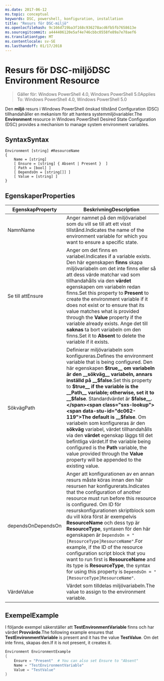 ```yaml
---
ms.date: 2017-06-12
ms.topic: conceptual
keywords: DSC, powershell, konfiguration, installation
title: "Resurs för DSC-miljö"
ms.openlocfilehash: 9c166d719ba3f168c936278acd6fb5fb7658613e
ms.sourcegitcommit: a444406120e5af4e746cbbc0558fe89a7e78aef6
ms.translationtype: MT
ms.contentlocale: sv-SE
ms.lasthandoff: 01/17/2018
---
```

# <a name="dsc-environment-resource"></a><span data-ttu-id="dc062-103">Resurs för DSC-miljö</span><span class="sxs-lookup"><span data-stu-id="dc062-103">DSC Environment Resource</span></span>

> <span data-ttu-id="dc062-104">Gäller för: Windows PowerShell 4.0, Windows PowerShell 5.0</span><span class="sxs-lookup"><span data-stu-id="dc062-104">Applies To: Windows PowerShell 4.0, Windows PowerShell 5.0</span></span>

<span data-ttu-id="dc062-105">Den __miljö__ resurs i Windows PowerShell önskad tillstånd Configuration (DSC) tillhandahåller en mekanism för att hantera systemmiljövariabler.</span><span class="sxs-lookup"><span data-stu-id="dc062-105">The __Environment__ resource in Windows PowerShell Desired State Configuration (DSC) provides a mechanism to manage system environment variables.</span></span>

## <a name="syntax"></a><span data-ttu-id="dc062-106">Syntax</span><span class="sxs-lookup"><span data-stu-id="dc062-106">Syntax</span></span>
``` mof
Environment [string] #ResourceName
{
    Name = [string]
    [ Ensure = [string] { Absent | Present }  ]
    [ Path = [bool] ]
    [ DependsOn = [string[]] ]
    [ Value = [string] ]
}
```

## <a name="properties"></a><span data-ttu-id="dc062-107">Egenskaper</span><span class="sxs-lookup"><span data-stu-id="dc062-107">Properties</span></span>

|  <span data-ttu-id="dc062-108">Egenskap</span><span class="sxs-lookup"><span data-stu-id="dc062-108">Property</span></span>  |  <span data-ttu-id="dc062-109">Beskrivning</span><span class="sxs-lookup"><span data-stu-id="dc062-109">Description</span></span>   | 
|---|---| 
| <span data-ttu-id="dc062-110">Namn</span><span class="sxs-lookup"><span data-stu-id="dc062-110">Name</span></span>| <span data-ttu-id="dc062-111">Anger namnet på den miljövariabel som du vill se till att ett visst tillstånd.</span><span class="sxs-lookup"><span data-stu-id="dc062-111">Indicates the name of the environment variable for which you want to ensure a specific state.</span></span>| 
| <span data-ttu-id="dc062-112">Se till att</span><span class="sxs-lookup"><span data-stu-id="dc062-112">Ensure</span></span>| <span data-ttu-id="dc062-113">Anger om det finns en variabel.</span><span class="sxs-lookup"><span data-stu-id="dc062-113">Indicates if a variable exists.</span></span> <span data-ttu-id="dc062-114">Den här egenskapen __finns__ skapa miljövariabeln om det inte finns eller så att dess värde matchar vad som tillhandahålls via den __värdet__ egenskapen om variabeln redan finns.</span><span class="sxs-lookup"><span data-stu-id="dc062-114">Set this property to __Present__ to create the environment variable if it does not exist or to ensure that its value matches what is provided through the __Value__ property if the variable already exists.</span></span> <span data-ttu-id="dc062-115">Ange det till __saknas__ ta bort variabeln om den finns.</span><span class="sxs-lookup"><span data-stu-id="dc062-115">Set it to __Absent__ to delete the variable if it exists.</span></span>| 
| <span data-ttu-id="dc062-116">Sökväg</span><span class="sxs-lookup"><span data-stu-id="dc062-116">Path</span></span>| <span data-ttu-id="dc062-117">Definierar miljövariabeln som konfigureras.</span><span class="sxs-lookup"><span data-stu-id="dc062-117">Defines the environment variable that is being configured.</span></span> <span data-ttu-id="dc062-118">Den här egenskapen __$true__ om variabeln är den __sökväg__ variabeln, annars inställd på __$false__.</span><span class="sxs-lookup"><span data-stu-id="dc062-118">Set this property to __$true__ if the variable is the __Path__ variable; otherwise, set it to __$false__.</span></span> <span data-ttu-id="dc062-119">Standardvärdet är __$false__.</span><span class="sxs-lookup"><span data-stu-id="dc062-119">The default is __$false__.</span></span> <span data-ttu-id="dc062-120">Om variabeln som konfigureras är den __sökväg__ variabel, värdet tillhandahålls via den __värdet__ egenskap läggs till det befintliga värdet.</span><span class="sxs-lookup"><span data-stu-id="dc062-120">If the variable being configured is the __Path__ variable, the value provided through the __Value__ property will be appended to the existing value.</span></span>| 
| <span data-ttu-id="dc062-121">dependsOn</span><span class="sxs-lookup"><span data-stu-id="dc062-121">DependsOn</span></span> | <span data-ttu-id="dc062-122">Anger att konfigurationen av en annan resurs måste köras innan den här resursen har konfigurerats.</span><span class="sxs-lookup"><span data-stu-id="dc062-122">Indicates that the configuration of another resource must run before this resource is configured.</span></span> <span data-ttu-id="dc062-123">Om ID för resurskonfigurationen skriptblock som du vill köra först är exempelvis __ResourceName__ och dess typ är __ResourceType__, syntaxen för den här egenskapen är `DependsOn = "[ResourceType]ResourceName"`.</span><span class="sxs-lookup"><span data-stu-id="dc062-123">For example, if the ID of the resource configuration script block that you want to run first is __ResourceName__ and its type is __ResourceType__, the syntax for using this property is `DependsOn = "[ResourceType]ResourceName"`.</span></span>| 
| <span data-ttu-id="dc062-124">Värde</span><span class="sxs-lookup"><span data-stu-id="dc062-124">Value</span></span>| <span data-ttu-id="dc062-125">Värdet som tilldelas miljövariabeln.</span><span class="sxs-lookup"><span data-stu-id="dc062-125">The value to assign to the environment variable.</span></span>| 

## <a name="example"></a><span data-ttu-id="dc062-126">Exempel</span><span class="sxs-lookup"><span data-stu-id="dc062-126">Example</span></span>

<span data-ttu-id="dc062-127">I följande exempel säkerställer att __TestEnvironmentVariable__ finns och har värdet __Provvärde__.</span><span class="sxs-lookup"><span data-stu-id="dc062-127">The following example ensures that __TestEnvironmentVariable__ is present and it has the value __TestValue__.</span></span> <span data-ttu-id="dc062-128">Om det inte finns, skapas den.</span><span class="sxs-lookup"><span data-stu-id="dc062-128">If it is not present, it creates it.</span></span>

```powershell
Environment EnvironmentExample
{
    Ensure = "Present"  # You can also set Ensure to "Absent"
    Name = "TestEnvironmentVariable"
    Value = "TestValue"
}
```

